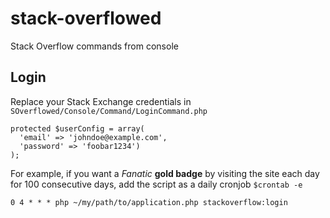 stack-overflowed
================

Stack Overflow commands from console

Login
-----

Replace your Stack Exchange credentials in `SOverflowed/Console/Command/LoginCommand.php`

    protected $userConfig = array(
      'email' => 'johndoe@example.com',
      'password' => 'foobar1234')
    );

For example, if you want a *Fanatic* **gold badge** by visiting the site each day for 100 consecutive days, add the script as a daily cronjob `$crontab -e`

```
0 4 * * * php ~/my/path/to/application.php stackoverflow:login
```
